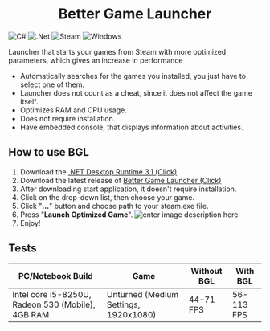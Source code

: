 <h1 align="center">Better Game Launcher</h1>

![C#](https://img.shields.io/badge/c%23-%23239120.svg?style=for-the-badge&logo=c-sharp&logoColor=white) ![.Net](https://img.shields.io/badge/.NET-5C2D91?style=for-the-badge&logo=.net&logoColor=white) ![Steam](https://img.shields.io/badge/steam-%23000000.svg?style=for-the-badge&logo=steam&logoColor=white) ![Windows](https://img.shields.io/badge/Windows-0078D6?style=for-the-badge&logo=windows&logoColor=white)

Launcher that starts your games from Steam with more optimized parameters, which gives an increase in performance

 - Automatically searches for the games you installed, you just have to select one of them.
 - Launcher does not count as a cheat, since it does not affect the game itself.
 - Optimizes RAM and CPU usage.
 - Does not require installation.
 - Have embedded console, that displays information about activities.

## How to use BGL

 1. Download the [.NET Desktop Runtime 3.1 (Click)](https://dotnet.microsoft.com/download/dotnet/thank-you/runtime-desktop-3.1.17-windows-x64-installer)
 2. Download the latest release of [Better Game Launcher (Click)](https://github.com/DenisPolishchuk/BetterGameLauncher/releases/)
 3. After downloading start application, it doesn't require installation.
 4. Click on the drop-down list, then choose your game.
 5. Click "**...**" button and choose path to your steam.exe file.
 6. Press "**Launch Optimized Game**".
![enter image description here](https://imgur.com/WweqOXo.png)
 8. Enjoy!

## Tests
PC/Notebook Build | Game | Without BGL | With BGL
|--|--|--|--|
Intel core i5-8250U, Radeon 530 (Mobile), 4GB RAM | Unturned (Medium Settings, 1920x1080)| 44-71 FPS| 56-113 FPS
